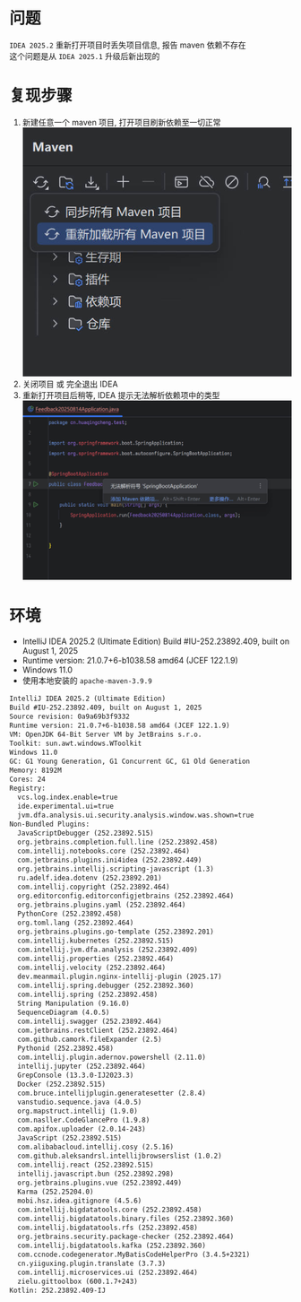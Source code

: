 # 问题

`IDEA 2025.2` 重新打开项目时丢失项目信息, 报告 maven 依赖不存在   
这个问题是从 `IDEA 2025.1` 升级后新出现的

# 复现步骤

1. 新建任意一个 maven 项目, 打开项目刷新依赖至一切正常   
   ![](./document/2025-08-14_14-42-59.jpg)
2. 关闭项目 或 完全退出 IDEA
3. 重新打开项目后稍等, IDEA 提示无法解析依赖项中的类型   
   ![](./document/2025-08-14_14-42-27.jpg)

# 环境

- IntelliJ IDEA 2025.2 (Ultimate Edition) Build #IU-252.23892.409, built on August 1, 2025
- Runtime version: 21.0.7+6-b1038.58 amd64 (JCEF 122.1.9)
- Windows 11.0
- 使用本地安装的 `apache-maven-3.9.9`

```log
IntelliJ IDEA 2025.2 (Ultimate Edition)
Build #IU-252.23892.409, built on August 1, 2025
Source revision: 0a9a69b3f9332
Runtime version: 21.0.7+6-b1038.58 amd64 (JCEF 122.1.9)
VM: OpenJDK 64-Bit Server VM by JetBrains s.r.o.
Toolkit: sun.awt.windows.WToolkit
Windows 11.0
GC: G1 Young Generation, G1 Concurrent GC, G1 Old Generation
Memory: 8192M
Cores: 24
Registry:
  vcs.log.index.enable=true
  ide.experimental.ui=true
  jvm.dfa.analysis.ui.security.analysis.window.was.shown=true
Non-Bundled Plugins:
  JavaScriptDebugger (252.23892.515)
  org.jetbrains.completion.full.line (252.23892.458)
  com.intellij.notebooks.core (252.23892.464)
  com.jetbrains.plugins.ini4idea (252.23892.449)
  org.jetbrains.intellij.scripting-javascript (1.3)
  ru.adelf.idea.dotenv (252.23892.201)
  com.intellij.copyright (252.23892.464)
  org.editorconfig.editorconfigjetbrains (252.23892.464)
  org.jetbrains.plugins.yaml (252.23892.464)
  PythonCore (252.23892.458)
  org.toml.lang (252.23892.464)
  org.jetbrains.plugins.go-template (252.23892.201)
  com.intellij.kubernetes (252.23892.515)
  com.intellij.jvm.dfa.analysis (252.23892.409)
  com.intellij.properties (252.23892.464)
  com.intellij.velocity (252.23892.464)
  dev.meanmail.plugin.nginx-intellij-plugin (2025.17)
  com.intellij.spring.debugger (252.23892.360)
  com.intellij.spring (252.23892.458)
  String Manipulation (9.16.0)
  SequenceDiagram (4.0.5)
  com.intellij.swagger (252.23892.464)
  com.jetbrains.restClient (252.23892.464)
  com.github.camork.fileExpander (2.5)
  Pythonid (252.23892.458)
  com.intellij.plugin.adernov.powershell (2.11.0)
  intellij.jupyter (252.23892.464)
  GrepConsole (13.3.0-IJ2023.3)
  Docker (252.23892.515)
  com.bruce.intellijplugin.generatesetter (2.8.4)
  vanstudio.sequence.java (4.0.5)
  org.mapstruct.intellij (1.9.0)
  com.nasller.CodeGlancePro (1.9.8)
  com.apifox.uploader (2.0.14-243)
  JavaScript (252.23892.515)
  com.alibabacloud.intellij.cosy (2.5.16)
  com.github.aleksandrsl.intellijbrowserslist (1.0.2)
  com.intellij.react (252.23892.515)
  intellij.javascript.bun (252.23892.298)
  org.jetbrains.plugins.vue (252.23892.449)
  Karma (252.25204.0)
  mobi.hsz.idea.gitignore (4.5.6)
  com.intellij.bigdatatools.core (252.23892.458)
  com.intellij.bigdatatools.binary.files (252.23892.360)
  com.intellij.bigdatatools.rfs (252.23892.458)
  org.jetbrains.security.package-checker (252.23892.464)
  com.intellij.bigdatatools.kafka (252.23892.360)
  com.ccnode.codegenerator.MyBatisCodeHelperPro (3.4.5+2321)
  cn.yiiguxing.plugin.translate (3.7.3)
  com.intellij.microservices.ui (252.23892.464)
  zielu.gittoolbox (600.1.7+243)
Kotlin: 252.23892.409-IJ
```
